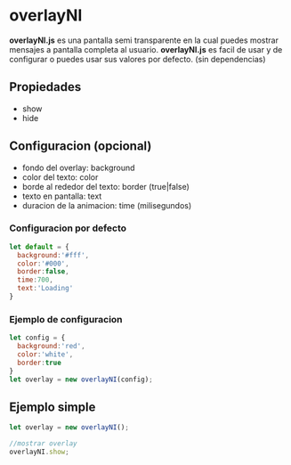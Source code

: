 # overlayNI
**overlayNI.js** es una pantalla semi transparente en la cual puedes mostrar mensajes a pantalla completa al usuario. **overlayNI.js** es facil de usar y de configurar o puedes usar sus valores por defecto. (sin dependencias)

## Propiedades
- show
- hide

## Configuracion (opcional)
- fondo del overlay: background
- color del texto: color
- borde al rededor del texto: border (true|false)
- texto en pantalla: text
- duracion de la animacion: time (milisegundos)

### Configuracion por defecto
~~~javascript
let default = {
  background:'#fff',
  color:'#000',
  border:false,
  time:700,
  text:'Loading'
}
~~~

### Ejemplo de configuracion
~~~javascript
let config = {
  background:'red',
  color:'white',
  border:true
}
let overlay = new overlayNI(config);
~~~


## Ejemplo simple
~~~javascript
let overlay = new overlayNI();

//mostrar overlay
overlayNI.show;
~~~
